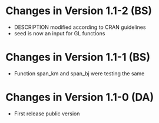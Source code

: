 # Changes in Version 1.1-2 (BS)
- DESCRIPTION modified according to CRAN guidelines
- seed is now an input for GL functions

# Changes in Version 1.1-1 (BS)
- Function span_km and span_bj were testing the same

# Changes in Version 1.1-0 (DA)
- First release public version
